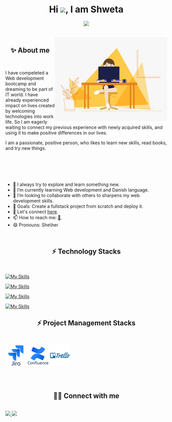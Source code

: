 <h1 align="center">Hi <img src="https://raw.githubusercontent.com/MartinHeinz/MartinHeinz/master/wave.gif" width="30px">, I am Shweta</h1>

<p align="center">
  <a href="https://github.com/DenverCoder1/readme-typing-svg"><img src="https://readme-typing-svg.herokuapp.com?color=FE64D9&center=true&lines=Project+Manager;Fullstack+Web+Developer&center=true&width=380&height=45"></a>
</p>

<br>

<img align="right"  alt="Greeting" width="350" src="https://github.com/Shweta-MG/Shweta-MG/blob/main/d4tvukbt5mra37cvwklk.gif" />

<p align="left" width="400" style="padding-right": 50px">
<h2 align="center"> ✨ About me </h2>
<br>
<p align="left" width="400" style="padding-right": 50px">
I have compeleted a Web development bootcamp and dreaming to be part of IT world. I have already experienced impact on lives created by welcoming technologies into work life. So I am eagerly waiting to connect my previous experience with newly acquired skills, and using it to make positive differences in our lives. 

I am a passionate, positive person, who likes to learn new skills, read books, and try new things.  
</p>
</p>
<br>
<br>
<br>
<br>

- 🤩 I always try to explore and learn something new.
- 🌱 I’m currently learning Web development and Danish language.
- 👯 I’m looking to collaborate with others to sharpens my web development skills.
- 🥅 Goals: Create a fullstack project from scratch and deploy it. 
- 🎉 Let's connect [here](https://www.linkedin.com/in/shwetamalavgupta/).
- 📫 How to reach me: [📩](shweta.malav@gmail.com).
- 😄 Pronouns: She\her
<br>



<h2 align="center"> ⚡️ Technology Stacks </h2>
<br>
                  
<p align="center">

[![My Skills](https://skillicons.dev/icons?i=html,css,js,react,typescript)](https://skillicons.dev)

[![My Skills](https://skillicons.dev/icons?i=nodejs,express,nextjs)](https://skillicons.dev)

[![My Skills](https://skillicons.dev/icons?i=mysql,mongodb)](https://skillicons.dev)

[![My Skills](https://skillicons.dev/icons?i=git,vscode,postman,docker,figma)](https://skillicons.dev)

<h2 align="center"> ⚡️ Project Management Stacks </h2>
<br>
                  


<img height="65" src="https://github.com/devicons/devicon/blob/master/icons/jira/jira-original-wordmark.svg" /> <img height="65" src="https://github.com/devicons/devicon/blob/master/icons/confluence/confluence-original-wordmark.svg" /> <img height="65" src="https://github.com/devicons/devicon/blob/master/icons/trello/trello-plain-wordmark.svg"/>

</p>

<br>
<br>

<h2 align="center"> 🤝🏻 Connect with me </h2>
<br>


  <a href="https://www.linkedin.com/in/shwetamalavgupta/">
   <img src="https://img.icons8.com/color/48/000000/linkedin.png"/>
  </a>
  <a href="mailto:shweta.malav@gmail.com">
     <img src="https://img.icons8.com/color/48/000000/gmail.png"/>
  </a>
</p>

<br />
